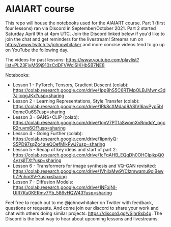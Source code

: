 # AIAIART course

This repo will house the notebooks used for the AIAIART course. Part 1 (first four lessons) ran via Discord in September/October 2021. Part 2 started Saturday April 9th at 4pm UTC. Join the Discord linked below if you'd like to join the chat and get reminders for the livestream! Streams run on https://www.twitch.tv/johnowhitaker and more concise videos tend to go up on YouTube the following day.

The videos for past lessons: https://www.youtube.com/playlist?list=PL23FjyM69j910zCdDFVWcjSIKHbSB7NE8

Notebooks:

- Lesson 1 - PyTorch, Tensors, Gradient Descent (colab): https://colab.research.google.com/drive/1pp8hS5C6RTMpOLBJMwnx3d7JjicqgJKx?usp=sharing
- Lesson 2 - Learning Representations, Style Transfer (colab): https://colab.research.google.com/drive/1Rk8cXMdad9ASIVI6avPyp5bl0qmeOu6S?usp=sharing
- Lesson 3 - GANS+CLIP (colab): https://colab.research.google.com/drive/1qnV7PT1aSwomXvRmdoY_pgcR2ruvm6Of?usp=sharing
- Lesson 4 - Going Further (colab): https://colab.research.google.com/drive/1ipnriyQ-S5PD97sqZo4aieQOefMlkPwJ?usp=sharing
- Lesson 5 - Recap of key ideas and start of part 2: https://colab.research.google.com/drive/1cFqAHB_EQqDh0OHCIpikpQ04yzsjITXt?usp=sharing
- Lesson 6 - Transformers for image synthesis and VQ-GAN revisited: https://colab.research.google.com/drive/1VhiIxMw9YClzmwamu9oiBewhZPnhmSV-?usp=sharing
- Lesson 7 - Diffusion Models: https://colab.research.google.com/drive/1NFxjNI-UIR7Ku0KERmv7Yb_586vHQW43?usp=sharing

Feel free to reach out to me @johnowhitaker on Twitter with feedback, questions or requests. And come join our discord to share your work and chat with others doing similar projects: https://discord.gg/vSjhr8xb4g. The Discord is the best way to hear about upcoming lessons and livestreams.
